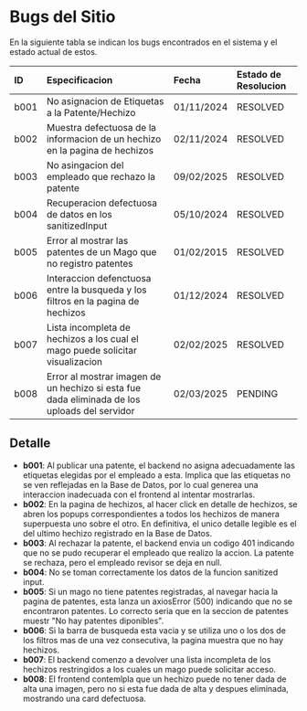 # Bugs del Sitio

En la siguiente tabla se indican los bugs encontrados en el sistema y el estado actual de estos.

| **ID**      | **Especificacion** | **Fecha** | **Estado de Resolucion** |
| :------- | :------------------------------------------------- | :-- | :-- |
| b001 | No asignacion de Etiquetas a la Patente/Hechizo | 01/11/2024 | RESOLVED |
| b002 | Muestra defectuosa de la informacion de un hechizo en la pagina de hechizos | 02/11/2024 | RESOLVED |
| b003 | No asingacion del empleado que rechazo la patente | 09/02/2025 | RESOLVED |
| b004 | Recuperacion defectuosa de datos en los sanitizedInput | 05/10/2024 | RESOLVED |
| b005 | Error al mostrar las patentes de un Mago que no registro patentes | 01/02/2015 | RESOLVED |
| b006 | Interaccion defenctuosa entre la busqueda y los filtros en la pagina de hechizos | 01/12/2024 | RESOLVED |
| b007 | Lista incompleta de hechizos a los cual el mago puede solicitar visualizacion | 02/02/2025 | RESOLVED |
| b008 | Error al mostrar imagen de un hechizo si esta fue dada eliminada de los uploads del servidor | 02/03/2025 | PENDING |


## Detalle

- **b001**: Al publicar una patente, el backend no asigna adecuadamente las etiquetas elegidas por el empleado a esta. Implica que las etiquetas no se ven reflejadas en la Base de Datos, por lo cual generea una interaccion inadecuada con el frontend al intentar mostrarlas.
- **b002**: En la pagina de hechizos, al hacer click en detalle de hechizos, se abren los popups correspondientes a todos los hechizos de manera superpuesta uno sobre el otro. En definitiva, el unico detalle legible es el del ultimo hechizo registrado en la Base de Datos.
- **b003**: Al rechazar la patente, el backend envia un codigo 401 indicando que no se pudo recuperar el empleado que realizo la accion. La patente se rechaza, pero el empleado revisor se deja en null.
- **b004**: No se toman correctamente los datos de la funcion sanitized input.
- **b005**: Si un mago no tiene patentes registradas, al navegar hacia la pagina de patentes, esta lanza un axiosError (500) indicando que no se encontraron patentes. Lo correcto seria que en la seccion de patentes muestr "No hay patentes diponibles".
- **b006**: Si la barra de busqueda esta vacia y se utiliza uno o los dos de los filtros mas de una vez consecutiva, la pagina muestra que no hay hechizos. 
- **b007**: El backend comenzo a devolver una lista incompleta de los hechizos restringidos a los cuales un mago puede solicitar acceso.
- **b008**: El frontend contemlpla que un hechizo puede no tener dada de alta una imagen, pero no si esta fue dada de alta y despues eliminada, mostrando una card defectuosa.